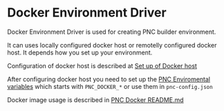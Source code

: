 Docker Environment Driver
=========================

Docker Environment Driver is used for creating PNC builder environment.

It can uses locally configured docker host or remotelly configured docker host. It depends how you set up your environment.

Configuration of docker host is described at [Set up of Docker host](../README.md#set-up-of-docker-host)

After configuring docker host you need to set up the [PNC Enviromental variables](../README.md#environmental-variables) which starts with `PNC_DOCKER_*` or use them in `pnc-config.json`

Docker image usage is described in [PNC Docker README.md](src/main/docker/README.md)
